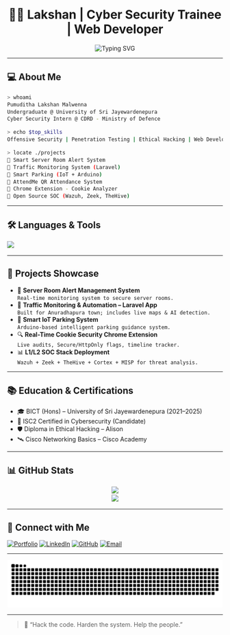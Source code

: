 <h1 align="center">👨‍💻 Lakshan | Cyber Security Trainee | Web Developer</h1>
<p align="center">
  <img src="https://readme-typing-svg.demolab.com?font=Fira+Code&duration=3000&pause=800&color=00FF41&center=true&vCenter=true&width=435&lines=Cyber+Security+Enthusiast;Penetration+Testing+%26+Web+Exploitation;Intern+@+CDRD+-+Ministry+of+Defence;Open+Source+SOC+%7C+Burp+Suite+%7C+Flipper+Zero;Never+Sleep+%3A+Always+Hack" alt="Typing SVG" />
</p>

---

## 💻 About Me

```bash
> whoami
Pumuditha Lakshan Malwenna
Undergraduate @ University of Sri Jayewardenepura
Cyber Security Intern @ CDRD - Ministry of Defence
```

```bash
> echo $top_skills
Offensive Security | Penetration Testing | Ethical Hacking | Web Development | Programming
```

```bash
> locate ./projects
📍 Smart Server Room Alert System
📍 Traffic Monitoring System (Laravel)
📍 Smart Parking (IoT + Arduino)
📍 AttendMe QR Attendance System
📍 Chrome Extension - Cookie Analyzer
📍 Open Source SOC (Wazuh, Zeek, TheHive)
```

---

## 🛠 Languages & Tools

<p align="left">
<img src="https://skillicons.dev/icons?i=python,java,cs,php,cpp,html,css,js,docker,mysql,postgres,firebase,linux,git,github,vscode,aws,gcp,azure,bash,flask,figma,xd,kubernetes,react,tailwind,photoshop" />
</p>

---

## 🧪 Projects Showcase

- 🔐 **Server Room Alert Management System**  
  `Real-time monitoring system to secure server rooms.`  
- 🚦 **Traffic Monitoring & Automation – Laravel App**  
  `Built for Anuradhapura town; includes live maps & AI detection.`  
- 🧠 **Smart IoT Parking System**  
  `Arduino-based intelligent parking guidance system.`  
- 🔍 **Real-Time Cookie Security Chrome Extension**  
  `Live audits, Secure/HttpOnly flags, timeline tracker.`  
- 📊 **L1/L2 SOC Stack Deployment**  
  `Wazuh + Zeek + TheHive + Cortex + MISP for threat analysis.`

---

## 📚 Education & Certifications

- 🎓 BICT (Hons) – University of Sri Jayewardenepura (2021–2025)
- 🏅 ISC2 Certified in Cybersecurity (Candidate)
- 🛡️ Diploma in Ethical Hacking – Alison
- 🛰️ Cisco Networking Basics – Cisco Academy

---

## 📊 GitHub Stats

<p align="center">
  <img src="https://github-readme-stats.vercel.app/api?username=Lakshan2000610&theme=tokyonight&show_icons=true" />
  <br>
  <img src="https://github-readme-streak-stats.herokuapp.com/?user=Lakshan2000610&theme=matrix" />
</p>

---

## 🔗 Connect with Me

[![Portfolio](https://img.shields.io/badge/Portfolio-00FF41?style=for-the-badge&logo=vercel&logoColor=white)](https://laka-portfolio.vercel.app/)
[![LinkedIn](https://img.shields.io/badge/LinkedIn-0077B5?style=for-the-badge&logo=linkedin&logoColor=white)](https://linkedin.com/in/mhp-lakshan)
[![GitHub](https://img.shields.io/badge/GitHub-121011?style=for-the-badge&logo=github&logoColor=white)](https://github.com/Lakshan2000610)
[![Email](https://img.shields.io/badge/Gmail-D14836?style=for-the-badge&logo=gmail&logoColor=white)](mailto:mhplakshan98@gmail.com)

---

<p align="center">
  <img src="https://github.com/Platane/snk/raw/output/github-contribution-grid-snake.svg?sanitize=true" alt="Snake animation" />
</p>

---

> 💬 “Hack the code. Harden the system. Help the people.”

```


